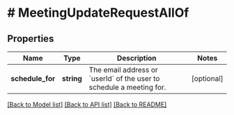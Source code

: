 # # MeetingUpdateRequestAllOf

## Properties

Name | Type | Description | Notes
------------ | ------------- | ------------- | -------------
**schedule_for** | **string** | The email address or &#x60;userId&#x60; of the user to schedule a meeting for. | [optional]

[[Back to Model list]](../../README.md#models) [[Back to API list]](../../README.md#endpoints) [[Back to README]](../../README.md)
